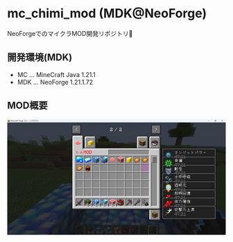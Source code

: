 # mc_chimi_mod (MDK@NeoForge)
NeoForgeでのマイクラMOD開発リポジトリ🥳

## 開発環境(MDK)
 - MC ... MineCraft Java 1.21.1
 - MDK ... NeoForge 1.21.1.72

## MOD概要
![mod](doc/mod_tab.png)
<!-- ![gif](doc/info.gif) -->
 <!-- ![mod_read_img](doc/mod_read.png) -->
<!-- ![alt text](image.png) -->